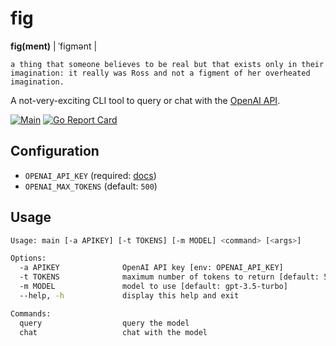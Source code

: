 # fig

**fig(ment)** | ˈfiɡmənt |
```
a thing that someone believes to be real but that exists only in their imagination: it really was Ross and not a figment of her overheated imagination.
```

A not-very-exciting CLI tool to query or chat with the [OpenAI API](https://platform.openai.com/docs/api-reference).

[![Main](https://github.com/raylas/fig/actions/workflows/main.yaml/badge.svg)](https://github.com/raylas/fig/actions/workflows/main.yml)
[![Go Report Card](https://goreportcard.com/badge/github.com/raylas/fig)](https://goreportcard.com/report/github.com/raylas/fig)

## Configuration

- `OPENAI_API_KEY` (required: [docs](https://platform.openai.com/docs/api-reference/authentication))
- `OPENAI_MAX_TOKENS` (default: `500`)

## Usage

```sh
Usage: main [-a APIKEY] [-t TOKENS] [-m MODEL] <command> [<args>]

Options:
  -a APIKEY              OpenAI API key [env: OPENAI_API_KEY]
  -t TOKENS              maximum number of tokens to return [default: 500, env: OPENAI_MAX_TOKENS]
  -m MODEL               model to use [default: gpt-3.5-turbo]
  --help, -h             display this help and exit

Commands:
  query                  query the model
  chat                   chat with the model
```
